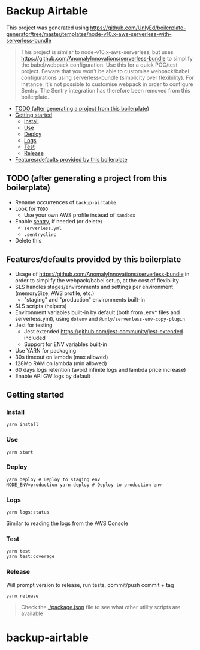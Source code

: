 # Backup Airtable

This project was generated using https://github.com/UnlyEd/boilerplate-generator/tree/master/templates/node-v10.x-aws-serverless-with-serverless-bundle

> This project is similar to node-v10.x-aws-serverless, but uses https://github.com/AnomalyInnovations/serverless-bundle to simplify the babel/webpack configuration.
> Use this for a quick POC/test project. Beware that you won't be able to customise webpack/babel configurations using serverless-bundle (simplicity over flexibility).
> For instance, it's not possible to customise webpack in order to configure Sentry. The Sentry integration has therefore been removed from this boilerplate. 

<!-- toc -->

- [TODO (after generating a project from this boilerplate)](#todo-after-generating-a-project-from-this-boilerplate)
- [Getting started](#getting-started)
  * [Install](#install)
  * [Use](#use)
  * [Deploy](#deploy)
  * [Logs](#logs)
  * [Test](#test)
  * [Release](#release)
- [Features/defaults provided by this boilerplate](#featuresdefaults-provided-by-this-boilerplate)

<!-- tocstop -->

## TODO (after generating a project from this boilerplate)

- Rename occurrences of `backup-airtable`
- Look for `TODO`
  - Use your own AWS profile instead of `sandbox`
- Enable [sentry](https://sentry.io/organizations/unly/projects/), if needed (or delete)
  - `serverless.yml`
  - `.sentryclirc`
- Delete this

## Features/defaults provided by this boilerplate

- Usage of https://github.com/AnomalyInnovations/serverless-bundle in order to simplify the webpack/babel setup, at the cost of flexibility
- SLS handles stages/environments and settings per environment (memorySize, AWS profile, etc.)
  - "staging" and "production" environments built-in
- SLS scripts (helpers)
- Environment variables built-in by default (both from .env* files and serverless.yml), using `dotenv` and `@unly/serverless-env-copy-plugin`
- Jest for testing
  - Jest extended https://github.com/jest-community/jest-extended included
  - Support for ENV variables built-in
- Use YARN for packaging
- 30s timeout on lambda (max allowed)
- 128Mo RAM on lambda (min allowed)
- 60 days logs retention (avoid infinite logs and lambda price increase)
- Enable API GW logs by default

## Getting started

### Install

```
yarn install
```

### Use

```
yarn start
```

### Deploy

```
yarn deploy # Deploy to staging env
NODE_ENV=production yarn deploy # Deploy to production env
```

### Logs

```
yarn logs:status
```

Similar to reading the logs from the AWS Console

### Test

```
yarn test
yarn test:coverage
```

### Release
Will prompt version to release, run tests, commit/push commit + tag

```
yarn release
```


> Check the [./package.json](./package.json) file to see what other utility scripts are available
# backup-airtable
